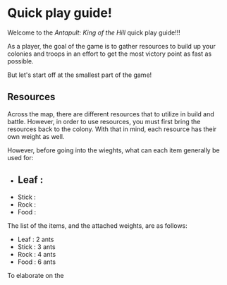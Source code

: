 # Quick play guide!

Welcome to the *Antapult: King of the Hill* quick play guide!!!

As a player, the goal of the game is to gather resources to build up your colonies and troops in an effort to get the most victory point as fast as possible.

But let's start off at the smallest part of the game!

## Resources

Across the map, there are different resources that to utilize in build and battle. However, in order to use resources, you must first bring the resources back to the colony. With that in mind, each resource has their own weight as well.

However, before going into the wieghts, what can each item generally be used for:

- Leaf :
  - 
- Stick : 
- Rock :
- Food :

The list of the items, and the attached weights, are as follows:

- Leaf : 2 ants
- Stick : 3 ants
- Rock : 4 ants
- Food : 6 ants

To elaborate on the 